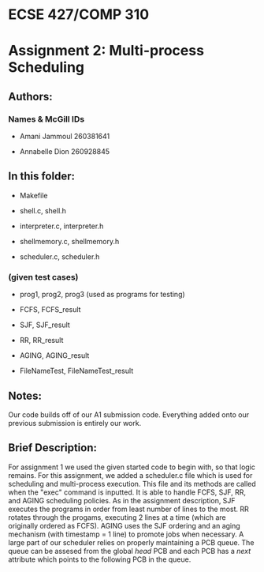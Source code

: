 # ECSE 427/COMP 310
# Assignment 2: Multi-process Scheduling
## Authors:
### Names & McGill IDs
* Amani Jammoul 260381641

* Annabelle Dion 260928845

## In this folder:
* Makefile

* shell.c, shell.h

* interpreter.c, interpreter.h

* shellmemory.c, shellmemory.h

* scheduler.c, scheduler.h

### (given test cases)
* prog1, prog2, prog3 (used as programs for testing)

* FCFS, FCFS_result

* SJF, SJF_result

* RR, RR_result

* AGING, AGING_result

* FileNameTest, FileNameTest_result 


## Notes:
Our code builds off of our A1 submission code. Everything added onto our previous submission is entirely our work.

## Brief Description:
For assignment 1 we used the given started code to begin with, so that logic remains. For this assignment, we added a scheduler.c file which is used for scheduling and multi-process execution. This file and its methods are called when the "exec" command is inputted. It is able to handle FCFS, SJF, RR, and AGING scheduling policies. As in the assignment description, SJF executes the programs in order from least number of lines to the most. RR rotates through the progams, executing 2 lines at a time (which are originally ordered as FCFS). AGING uses the SJF ordering and an aging mechanism (with timestamp = 1 line) to promote jobs when necessary. A large part of our scheduler relies on properly maintaining a PCB queue. The queue can be assesed from the global *head* PCB and each PCB has a *next* attribute which points to the following PCB in the queue.
